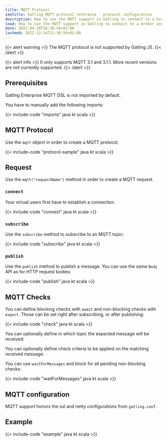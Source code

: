 ```yaml
---
title: MQTT Protocol
seotitle: Gatling MQTT protocol reference - protocol configuration
description: How to use the MQTT support in Gatling to connect to a broker and perform checks against inbound messages.
lead: How to use the MQTT support in Gatling to connect to a broker and perform checks against inbound messages.
date: 2021-04-20T18:30:56+02:00
lastmod: 2022-12-14T21:30:56+02:00
---
```


{{< alert warning >}}
The MQTT protocol is not supported by Gatling JS.
{{< /alert >}}

{{< alert info >}}
It only supports MQTT 3.1 and 3.1.1. More recent versions are not currently supported.
{{< /alert >}}

## Prerequisites

Gatling Enterprise MQTT DSL is not imported by default.

You have to manually add the following imports:

{{< include-code "imports" java kt scala >}}

## MQTT Protocol

Use the `mqtt` object in order to create a MQTT protocol.

{{< include-code "protocol-sample" java kt scala >}}

## Request

Use the `mqtt("requestName")` method in order to create a MQTT request.

### `connect`

Your virtual users first have to establish a connection.

{{< include-code "connect" java kt scala >}}

### `subscribe`

Use the `subscribe` method to subscribe to an MQTT topic:

{{< include-code "subscribe" java kt scala >}}

### `publish`

Use the `publish` method to publish a message. You can use the same `Body` API as for HTTP request bodies:

{{< include-code "publish" java kt scala >}}

## MQTT Checks

You can define blocking checks with `await` and non-blocking checks with `expect`.
Those can be set right after subscribing, or after publishing:

{{< include-code "check" java kt scala >}}

You can optionally define in which topic the expected message will be received:

You can optionally define check criteria to be applied on the matching received message:

You can use `waitForMessages` and block for all pending non-blocking checks:

{{< include-code "waitForMessages" java kt scala >}}

## MQTT configuration

MQTT support honors the ssl and netty configurations from `gatling.conf`.

## Example

{{< include-code "example" java kt scala >}}

